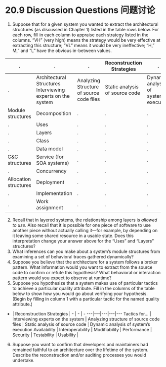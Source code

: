 20.9 Discussion Questions 问题讨论
===

1. Suppose that for a given system you wanted to extract the architectural structures (as discussed in Chapter 1) listed in the table rows below. For each row, fill in each column to appraise each strategy listed in the columns. “VH” (very high) means the strategy would be very effective at extracting this structure; “VL” means it would be very ineffective; “H,” M,” and “L” have the obvious in-between values.

. | . | . | Reconstruction Strategies | . 
---|---|---|---|---
. | Architectural Structures Interviewing experts on the system | Analyzing Structure of source code files | Static analysis of source code | Dynamic analysis of system’s execution
Module structures | Decomposition | . | . | .
. | Uses | . | . | .
. | Layers | . | . | .
. | Class | . | . | .
. | Data model | . | . | . 
C&C structures | Service (for SOA systems) | . | . | .
. | Concurrency | . | . | . 
Allocation structures | Deployment | . | . | .
. | Implementation | . | . | .
. | Work assignment | . | . | .

2. Recall that in layered systems, the relationship among layers is _allowed to use_. Also recall that it is possible for one piece of software to use another piece without actually calling it—for example, by depending on it leaving some shared resource in a usable state. Does this interpretation change your answer above for the “Uses” and “Layers” structures?
3. What inferences can you make about a system’s module structures from examining a set of behavioral traces gathered dynamically?
4. Suppose you believe that the architecture for a system follows a broker pattern. What information would you want to extract from the source code to confirm or refute this hypothesis? What behavioral or interaction pattern would you expect to observe at runtime?
5. Suppose you hypothesize that a system makes use of particular tactics to achieve a particular quality attribute. Fill in the columns of the table below to show how you would go about verifying your hypothesis. (Begin by filling in column 1 with a particular tactic for the named quality attribute.)

- | Reconstruction Strategies | - | - | - 
---|---|---|---|---
Tactics for… | Interviewing experts on the system | Analyzing structure of source code files | Static analysis of source code | Dynamic analysis of system’s execution
Availability | 
Interoperability |
Modifiability |
Performance |
Security |
Testability |
Usability | 
6. Suppose you want to confirm that developers and maintainers had remained faithful to an architecture over the lifetime of the system. Describe the reconstruction and/or auditing processes you would undertake.
